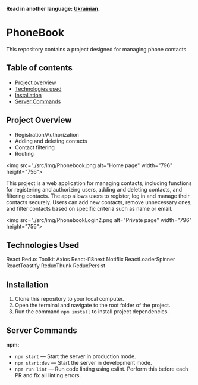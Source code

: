 **Read in another language: [Ukrainian](README.ua.md).**

# PhoneBook

This repository contains a project designed for managing phone contacts.

## Table of contents

- [Project overview](#project-overview)
- [Technologies used](#technologies-used)
- [Installation](#instalattion)
- [Server Commands](#server-commands)

## Project Overview

- Registration/Authorization
- Adding and deleting contacts
- Contact filtering
- Routing

<img src="./src/img/Phonebook.png alt="Home page" width="796" height="756">

This project is a web application for managing contacts, including functions for
registering and authorizing users, adding and deleting contacts, and filtering
contacts. The app allows users to register, log in and manage their contacts
securely. Users can add new contacts, remove unnecessary ones, and filter
contacts based on specific criteria such as name or email.

<img src="./src/img/PhonebookLogin2.png alt="Private page" width="796"
height="756">

## Technologies Used

React Redux Toolkit Axios React-i18next Notiflix ReactLoaderSpinner
ReactToastify ReduxThunk ReduxPersist

## Installation

1. Clone this repository to your local computer.
2. Open the terminal and navigate to the root folder of the project.
3. Run the command `npm install` to install project dependencies.

## Server Commands

**npm:**

- `npm start` — Start the server in production mode.
- `npm start:dev` — Start the server in development mode.
- `npm run lint` — Run code linting using eslint. Perform this before each PR
  and fix all linting errors.
